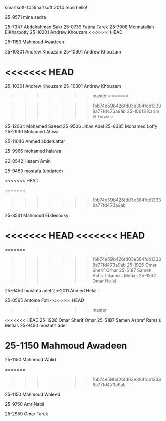 smartsoft-14
Smartsoft 2014 repo
hello!

25-9571 mina sedra


25-7347 Abdelrahman Sakr
25-0739 Fatma Tarek
25-7908 Mennatallah ElKharbotly
25-10301 Andrew Khouzam
<<<<<<< HEAD

25-1150 Mahmoud Awadeen

25-10301 Andrew Khouzam
25-10301 Andrew Khouzam

<<<<<<< HEAD
=======
25-10301 Andrew Khouzam
25-10301 Andrew Khouzam


>>>>>>> master
=======

>>>>>>> 1bb74e59b426fd03e384fdb13338a77fd473a9ab
25-10613 Karim El-bawab

25-12064 Mohamed Saeed
25-9506 Jihan Adel
25-8385 Mohamed Lotfy
25-2930 Mohamed Attwa




25-11046 Ahmed abdelsattar


25-9966 mohamed halawa







22-0542 Hazem Amin



25-9450 mostafa  (updated)



<<<<<<< HEAD




=======
>>>>>>> 1bb74e59b426fd03e384fdb13338a77fd473a9ab


25-3541 Mahmoud ELdesouky



<<<<<<< HEAD
<<<<<<< HEAD
=======
=======
>>>>>>> 1bb74e59b426fd03e384fdb13338a77fd473a9ab
25-1926 Omar Sherif Omar
25-5187 Sameh Ashraf Ramsis Metias
25-1532 Omar Helal



25-9450 mostafa adel
25-2011 Ahmed Helali

25-0565 Antoine Foti
<<<<<<< HEAD



























>>>>>>> master










<<<<<<< HEAD
25-1926 Omar Sherif Omar
25-5187 Sameh Ashraf Ramsis Metias
25-9450 mostafa adel

25-1150 Mahmoud Awadeen
=======





25-1150 Mahmoud Walid

=======
>>>>>>> 1bb74e59b426fd03e384fdb13338a77fd473a9ab


25-1150 Mahmoud Waleed





25-9750 Amr Nabil 



25-2959 Omar Tarek